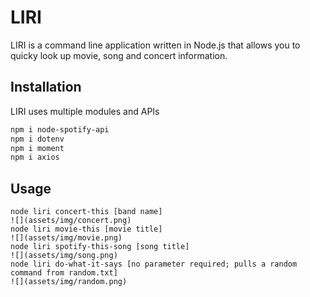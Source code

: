 # LIRI

LIRI is a command line application written in Node.js that allows you to quicky look up movie, song and concert information.

## Installation

LIRI uses multiple modules and APIs

```bash
npm i node-spotify-api
npm i dotenv
npm i moment
npm i axios
```

## Usage

```
node liri concert-this [band name]
![](assets/img/concert.png)
node liri movie-this [movie title]
![](assets/img/movie.png)
node liri spotify-this-song [song title]
![](assets/img/song.png)
node liri do-what-it-says [no parameter required; pulls a random command from random.txt]
![](assets/img/random.png)

